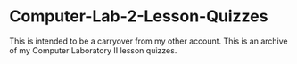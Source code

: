 # Computer-Lab-2-Lesson-Quizzes
This is intended to be a carryover from my other account. This is an archive of my Computer Laboratory II lesson quizzes.

